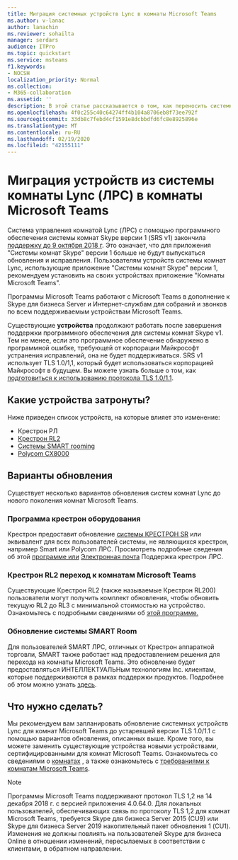 ```yaml
---
title: Миграция системных устройств Lync в комнаты Microsoft Teams
ms.author: v-lanac
author: lanachin
ms.reviewer: sohailta
manager: serdars
audience: ITPro
ms.topic: quickstart
ms.service: msteams
f1.keywords:
- NOCSH
localization_priority: Normal
ms.collection:
- M365-collaboration
ms.assetid: ''
description: В этой статье рассказывается о том, как переносить системные устройства комнат Lync для использования программного обеспечения Microsoft Teams.
ms.openlocfilehash: 4f0c255c40c64274ff4b104a8706eb8f73ee792f
ms.sourcegitcommit: 33db8c7febd4cf1591e8dcbbdfd6fc8e8925896e
ms.translationtype: MT
ms.contentlocale: ru-RU
ms.lasthandoff: 02/19/2020
ms.locfileid: "42155111"
---
```

# <a name="migrate-lync-room-system-lrs-devices-to-microsoft-teams-rooms"></a>Миграция устройств из системы комнаты Lync (ЛРС) в комнаты Microsoft Teams

Система управления комнатой Lync (ЛРС) с помощью программного обеспечения системы комнат Skype версии 1 (SRS v1) закончила [поддержку до 9 октября 2018 г](https://support.microsoft.com/help/4043450/products-reaching-end-of-support-for-2018). Это означает, что для приложения "Системы комнат Skype" версии 1 больше не будут выпускаться обновления и исправления. Пользователям устройств системы комнат Lync, использующие приложение "Системы комнат Skype" версии 1, рекомендуем установить на своих устройствах приложение "Комнаты Microsoft Teams".

Программы Microsoft Teams работают с Microsoft Teams в дополнение к Skype для бизнеса Server и Интернет-службам для собраний и звонков по всем поддерживаемым устройствам Microsoft Teams.

Существующие **устройства** продолжают работать после завершения поддержки программного обеспечения для системы комнат Skype v1. Тем не менее, если это программное обеспечение обнаружено в программной ошибке, требующей от корпорации Майкрософт устранения исправлений, она не будет поддерживаться. SRS v1 использует TLS 1.0/1,1, который будет использоваться корпорацией Майкрософт в будущем. Вы можете узнать больше о том, как [подготовиться к использованию протокола TLS 1.0/1.1](https://techcommunity.microsoft.com/t5/Skype-for-Business-Blog/Preparing-for-TLS-1-0-1-1-Deprecation-O365-Skype-for-Business/bc-p/223608). 

## <a name="which-devices-are-affected"></a>Какие устройства затронуты?

Ниже приведен список устройств, на которые влияет это изменение:

- Крестрон РЛ
- [Крестрон RL2](https://www.crestron.com/Products/Featured-Solutions/Crestron-RL-2)
- [Системы SMART rooming](https://support.smarttech.com/en/hardware/room-systems-skype)
- [Polycom CX8000](https://www.polycom.com/products-services/products-for-microsoft/skype-for-business/cx8000.html)

## <a name="upgrade-options"></a>Варианты обновления

Существует несколько вариантов обновления систем комнат Lync до нового поколения комнат Microsoft Teams.

### <a name="crestron-hardware-trade-in-program"></a>Программа крестрон оборудования

Крестрон предоставит обновление [системы КРЕСТРОН SR](https://www.crestron.com/products/featured-solutions/crestron-sr) или эквивалент для всех пользователей системы, не являющихся крестрон, например Smart или Polycom ЛРС. Просмотреть подробные сведения об этой [программе или](https://support.crestron.com/app/answers/answer_view/a_id/1000220) <!-- For details, -->[Электронная почта](mailto:lrsupgrade@crestron.com) Поддержка крестрон ЛРС.  

### <a name="crestron-rl2-upgrade-to-microsoft-teams-rooms"></a>Крестрон RL2 переход к комнатам Microsoft Teams

Существующие Крестрон RL2 (также называемые Крестрон RL200) пользователи могут получить комплект обновления, чтобы обновить текущую RL2 до RL3 с минимальной стоимостью на устройство. Ознакомьтесь с подробными сведениями об [этой программе.](https://crestron.com/Products/Workspace-Solutions/Unified-Communications/Crestron-RL-2/CCS-UC-250-KIT)

### <a name="smart-room-systems-upgrade"></a>Обновление системы SMART Room

Для пользователей SMART ЛРС, отличных от Крестрон аппаратной торговли, SMART также работает над предоставлением решения для перехода на комнаты Microsoft Teams. Это обновление будет предоставляться ИНТЕЛЛЕКТУАЛЬНым технологиям Inc. клиентам, которые поддерживаются в рамках поддержки продуктов. Подробнее об этом можно узнать [здесь](https://support.smarttech.com/docs/hardware/room-systems-skype/srs-skype-v2/en/about/default.cshtml).


## <a name="what-should-you-do"></a>Что нужно сделать?

Мы рекомендуем вам запланировать обновление системных устройств Lync для комнат Microsoft Teams до устаревшей версии TLS 1.0/1.1 с помощью вариантов обновления, описанных выше. Кроме того, вы можете заменить существующие устройства новыми устройствами, сертифицированными для комнат Microsoft Teams. Ознакомьтесь со сведениями о [комнатах](https://aka.ms/roomdevices) , а также ознакомьтесь с [требованиями к комнатам Microsoft Teams](https://docs.microsoft.com/skypeforbusiness/plan-your-deployment/clients-and-devices/requirements).  


> [!NOTE]
> Программы Microsoft Teams поддерживают протокол TLS 1,2 на 14 декабря 2018 г. с версией приложения 4.0.64.0. Для локальных пользователей, обеспечивающих связь по протоколу TLS 1,2 для комнат Microsoft Teams, требуется Skype для бизнеса Server 2015 (CU9) или Skype для бизнеса Server 2019 накопительный пакет обновления 1 (CU1). Изменения не должны повлиять на пользователей Skype для бизнеса Online в отношении изменений, пересылаемых в соответствии с клиентами, в обратном направлении.
